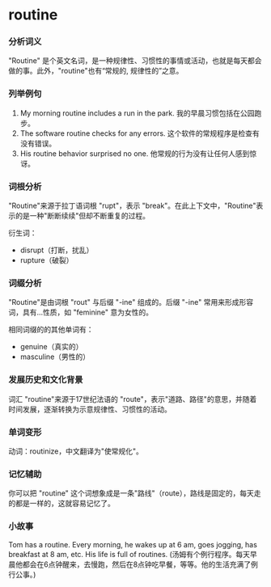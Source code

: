 # routine

### 分析词义

  

"Routine" 是个英文名词，是一种规律性、习惯性的事情或活动，也就是每天都会做的事。此外，"routine"也有“常规的, 规律性的”之意。

  

### 列举例句

  

1.  My morning routine includes a run in the park. 我的早晨习惯包括在公园跑步。
2.  The software routine checks for any errors. 这个软件的常规程序是检查有没有错误。
3.  His routine behavior surprised no one. 他常规的行为没有让任何人感到惊讶。

  

### 词根分析

  

"Routine"来源于拉丁语词根 "rupt"，表示 "break"。在此上下文中，"Routine"表示的是一种"断断续续"但却不断重复的过程。

  

衍生词：

  

*   disrupt（打断，扰乱）
*   rupture（破裂）

  

### 词缀分析

  

"Routine"是由词根 "rout" 与后缀 "-ine" 组成的。后缀 "-ine" 常用来形成形容词，具有...性质，如 "feminine" 意为女性的。

  

相同词缀的的其他单词有：

  

*   genuine（真实的）
*   masculine（男性的）

  

### 发展历史和文化背景

  

词汇 "routine"来源于17世纪法语的 "route"，表示"道路、路径"的意思，并随着时间发展，逐渐转换为示意规律性、习惯性的活动。

  

### 单词变形

  

动词：routinize，中文翻译为"使常规化"。

  

### 记忆辅助

  

你可以把 "routine" 这个词想象成是一条"路线"（route），路线是固定的，每天走的都是一样的，这就容易记忆了。

  

### 小故事

  

Tom has a routine. Every morning, he wakes up at 6 am, goes jogging, has breakfast at 8 am, etc. His life is full of routines. (汤姆有个例行程序。每天早晨他都会在6点钟醒来，去慢跑，然后在8点钟吃早餐，等等。他的生活充满了例行公事。)
